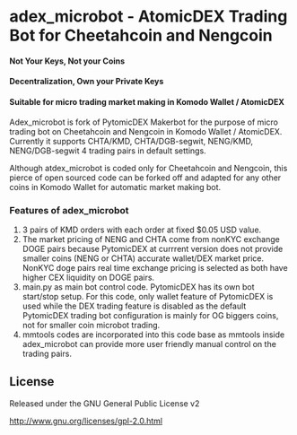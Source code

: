 
# adex_microbot - AtomicDEX Trading Bot for Cheetahcoin and Nengcoin
#### Not Your Keys, Not your Coins
#### Decentralization, Own your Private Keys
#### Suitable for micro trading market making in Komodo Wallet / AtomicDEX

Adex_microbot is fork of PytomicDEX Makerbot for the purpose of micro trading bot on Cheetahcoin and Nengcoin in Komodo Wallet / AtomicDEX.
Currently it supports CHTA/KMD, CHTA/DGB-segwit, NENG/KMD, NENG/DGB-segwit 4 trading pairs in default settings.

Although atdex_microbot is coded only for Cheetahcoin and Nengcoin, this pierce of open sourced code can be forked off and adapted for any other
coins in Komodo Wallet for automatic market making bot.

### Features of adex_microbot

1. 3 pairs of KMD orders with each order at fixed $0.05 USD value.
2. The market pricing of NENG and CHTA come from nonKYC exchange DOGE pairs because PytomicDEX at currrent version does not provide smaller coins (NENG or CHTA)
accurate wallet/DEX market price. NonKYC doge pairs real time exchange pricing is selected as both have higher CEX liquidity on DOGE pairs.
3. main.py as main bot control code. PytomicDEX has its own bot start/stop setup. For this code, only wallet feature of PytomicDEX is used while the DEX trading feature is disabled as
the default PytomicDEX trading bot configuration is mainly for OG biggers coins, not for smaller coin microbot trading. 
4. mmtools codes are incorporated into this code base as mmtools inside adex_microbot can provide more user friendly manual control on the trading pairs.

License
-------
Released under the GNU General Public License v2

http://www.gnu.org/licenses/gpl-2.0.html
